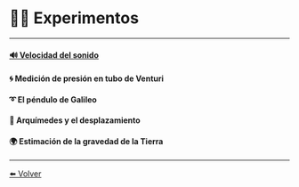 # 👩‍🔬 Experimentos

---

#### [🔊 Velocidad del sonido](VelSonido)

#### 🌀 Medición de presión en tubo de Venturi

#### ➰ El péndulo de Galileo

#### 👑 Arquímedes y el desplazamiento

#### 🌍️ Estimación de la gravedad de la Tierra

---

[⬅️ Volver](./)
